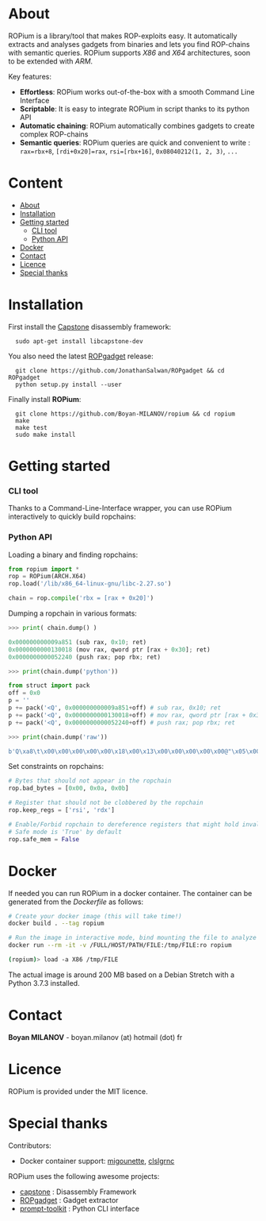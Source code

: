 # About
ROPium is a library/tool that makes ROP-exploits easy. It automatically extracts and analyses gadgets from binaries and
lets you find ROP-chains with semantic queries. ROPium supports *X86* and *X64* architectures, soon to be 
extended with *ARM*.

Key features:

   - **Effortless**: ROPium works out-of-the-box with a smooth Command Line Interface
   - **Scriptable**: It is easy to integrate ROPium in script thanks to its python API
   - **Automatic chaining**: ROPium automatically combines gadgets to create complex ROP-chains
   - **Semantic queries**: ROPium queries are quick and convenient to write : ``rax=rbx+8``, ``[rdi+0x20]=rax``, ``rsi=[rbx+16]``, ``0x08040212(1, 2, 3)``, ``...``

# Content
- [About](#about)
- [Installation](#installation)
- [Getting started](#getting-started)
   - [CLI tool](#cli-tool)
   - [Python API](#python-api)
- [Docker](#docker)
- [Contact](#contact)
- [Licence](#licence)
- [Special thanks](#special-thanks)

# Installation
First install the [Capstone](https://github.com/aquynh/capstone) disassembly framework: 

      sudo apt-get install libcapstone-dev

You also need the latest [ROPgadget](https://github.com/JonathanSalwan/ROPgadget) release: 

      git clone https://github.com/JonathanSalwan/ROPgadget && cd ROPgadget
      python setup.py install --user 

Finally install **ROPium**:

      git clone https://github.com/Boyan-MILANOV/ropium && cd ropium
      make
      make test
      sudo make install 

# Getting started

### CLI tool

Thanks to a Command-Line-Interface wrapper, you can use ROPium interactively to quickly build ropchains:  



### Python API

Loading a binary and finding ropchains:
```python
from ropium import *
rop = ROPium(ARCH.X64)
rop.load('/lib/x86_64-linux-gnu/libc-2.27.so')

chain = rop.compile('rbx = [rax + 0x20]')
```

Dumping a ropchain in various formats:
```python
>>> print( chain.dump() )

0x000000000009a851 (sub rax, 0x10; ret)
0x0000000000130018 (mov rax, qword ptr [rax + 0x30]; ret)
0x0000000000052240 (push rax; pop rbx; ret)

>>> print(chain.dump('python'))

from struct import pack
off = 0x0
p = ''
p += pack('<Q', 0x000000000009a851+off) # sub rax, 0x10; ret
p += pack('<Q', 0x0000000000130018+off) # mov rax, qword ptr [rax + 0x30]; ret
p += pack('<Q', 0x0000000000052240+off) # push rax; pop rbx; ret

>>> print(chain.dump('raw'))

b'Q\xa8\t\x00\x00\x00\x00\x00\x18\x00\x13\x00\x00\x00\x00\x00@"\x05\x00\x00\x00\x00\x00'
```

Set constraints on ropchains:
```python
# Bytes that should not appear in the ropchain
rop.bad_bytes = [0x00, 0x0a, 0x0b]

# Register that should not be clobbered by the ropchain
rop.keep_regs = ['rsi', 'rdx']

# Enable/Forbid ropchain to dereference registers that might hold invalid addresses
# Safe mode is 'True' by default
rop.safe_mem = False
```

# Docker

If needed you can run ROPium in a docker container. The container can be generated from the *Dockerfile* as
follows:

```bash
# Create your docker image (this will take time!)
docker build . --tag ropium

# Run the image in interactive mode, bind mounting the file to analyze
docker run --rm -it -v /FULL/HOST/PATH/FILE:/tmp/FILE:ro ropium

(ropium)> load -a X86 /tmp/FILE
```
The actual image is around 200 MB based on a Debian Stretch with a Python 3.7.3 installed. 

# Contact

**Boyan MILANOV** - boyan.milanov (at) hotmail (dot) fr

# Licence
ROPium is provided under the MIT licence.

# Special thanks
Contributors:
   -  Docker container support: [migounette](https://github.com/migounette), [clslgrnc](https://github.com/clslgrnc)

ROPium uses the following awesome projects: 
   - [capstone](https://github.com/aquynh/capstone) : Disassembly Framework
   - [ROPgadget](https://github.com/JonathanSalwan/ROPgadget) : Gadget extractor
   - [prompt-toolkit](https://github.com/prompt-toolkit/python-prompt-toolkit) : Python CLI interface

